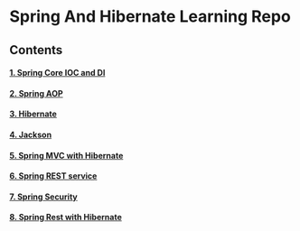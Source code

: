 # Spring And Hibernate Learning Repo

## Contents

#### [1. Spring Core IOC and DI](springIOC)
#### [2. Spring AOP](AOP)
#### [3. Hibernate](HibernateLearn)
#### [4. Jackson](Jackson-demo)
#### [5. Spring MVC with Hibernate](SpringMVCHibernate)
#### [6. Spring REST service](SpringREST)
#### [7. Spring Security](springsecuritydemo)
#### [8. Spring Rest with Hibernate](CRMRestService)
